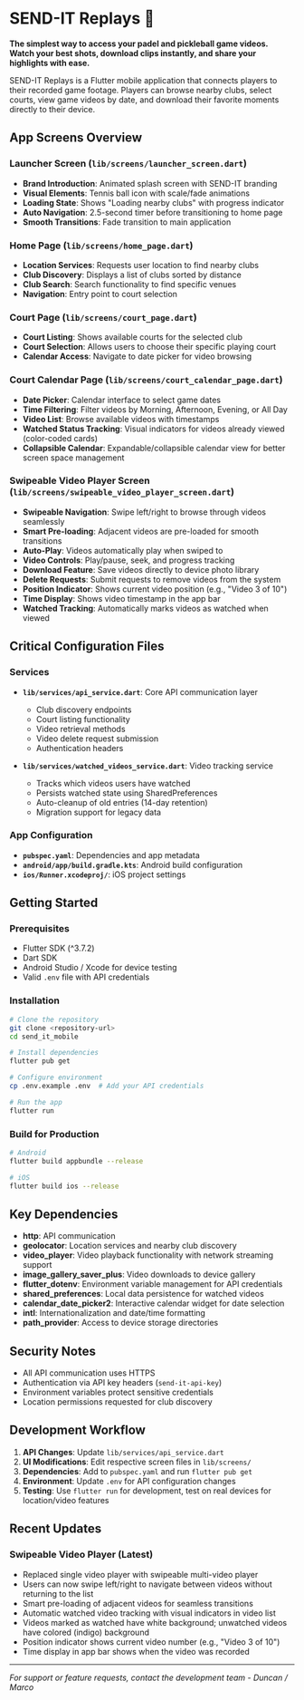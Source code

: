 # SEND-IT Replays 🎾

**The simplest way to access your padel and pickleball game videos. Watch your best shots, download clips instantly, and share your highlights with ease.**

SEND-IT Replays is a Flutter mobile application that connects players to their recorded game footage. Players can browse nearby clubs, select courts, view game videos by date, and download their favorite moments directly to their device.

## App Screens Overview

### Launcher Screen (`lib/screens/launcher_screen.dart`)
- **Brand Introduction**: Animated splash screen with SEND-IT branding
- **Visual Elements**: Tennis ball icon with scale/fade animations
- **Loading State**: Shows "Loading nearby clubs" with progress indicator
- **Auto Navigation**: 2.5-second timer before transitioning to home page
- **Smooth Transitions**: Fade transition to main application

### Home Page (`lib/screens/home_page.dart`)
- **Location Services**: Requests user location to find nearby clubs
- **Club Discovery**: Displays a list of clubs sorted by distance
- **Club Search**: Search functionality to find specific venues
- **Navigation**: Entry point to court selection

### Court Page (`lib/screens/court_page.dart`) 
- **Court Listing**: Shows available courts for the selected club
- **Court Selection**: Allows users to choose their specific playing court
- **Calendar Access**: Navigate to date picker for video browsing

### Court Calendar Page (`lib/screens/court_calendar_page.dart`)
- **Date Picker**: Calendar interface to select game dates
- **Time Filtering**: Filter videos by Morning, Afternoon, Evening, or All Day
- **Video List**: Browse available videos with timestamps
- **Watched Status Tracking**: Visual indicators for videos already viewed (color-coded cards)
- **Collapsible Calendar**: Expandable/collapsible calendar view for better screen space management

### Swipeable Video Player Screen (`lib/screens/swipeable_video_player_screen.dart`)
- **Swipeable Navigation**: Swipe left/right to browse through videos seamlessly
- **Smart Pre-loading**: Adjacent videos are pre-loaded for smooth transitions
- **Auto-Play**: Videos automatically play when swiped to
- **Video Controls**: Play/pause, seek, and progress tracking
- **Download Feature**: Save videos directly to device photo library
- **Delete Requests**: Submit requests to remove videos from the system
- **Position Indicator**: Shows current video position (e.g., "Video 3 of 10")
- **Time Display**: Shows video timestamp in the app bar
- **Watched Tracking**: Automatically marks videos as watched when viewed

## Critical Configuration Files

### Services
- **`lib/services/api_service.dart`**: Core API communication layer
  - Club discovery endpoints
  - Court listing functionality
  - Video retrieval methods
  - Video delete request submission
  - Authentication headers

- **`lib/services/watched_videos_service.dart`**: Video tracking service
  - Tracks which videos users have watched
  - Persists watched state using SharedPreferences
  - Auto-cleanup of old entries (14-day retention)
  - Migration support for legacy data

### App Configuration
- **`pubspec.yaml`**: Dependencies and app metadata
- **`android/app/build.gradle.kts`**: Android build configuration
- **`ios/Runner.xcodeproj/`**: iOS project settings

## Getting Started

### Prerequisites
- Flutter SDK (^3.7.2)
- Dart SDK
- Android Studio / Xcode for device testing
- Valid `.env` file with API credentials

### Installation
```bash
# Clone the repository
git clone <repository-url>
cd send_it_mobile

# Install dependencies
flutter pub get

# Configure environment
cp .env.example .env  # Add your API credentials

# Run the app
flutter run
```

### Build for Production
```bash
# Android
flutter build appbundle --release

# iOS  
flutter build ios --release
```

## Key Dependencies

- **http**: API communication
- **geolocator**: Location services and nearby club discovery
- **video_player**: Video playback functionality with network streaming support
- **image_gallery_saver_plus**: Video downloads to device gallery
- **flutter_dotenv**: Environment variable management for API credentials
- **shared_preferences**: Local data persistence for watched videos
- **calendar_date_picker2**: Interactive calendar widget for date selection
- **intl**: Internationalization and date/time formatting
- **path_provider**: Access to device storage directories

## Security Notes

- All API communication uses HTTPS
- Authentication via API key headers (`send-it-api-key`)
- Environment variables protect sensitive credentials
- Location permissions requested for club discovery

## Development Workflow

1. **API Changes**: Update `lib/services/api_service.dart`
2. **UI Modifications**: Edit respective screen files in `lib/screens/`
3. **Dependencies**: Add to `pubspec.yaml` and run `flutter pub get`
4. **Environment**: Update `.env` for API configuration changes
5. **Testing**: Use `flutter run` for development, test on real devices for location/video features

## Recent Updates

### Swipeable Video Player (Latest)
- Replaced single video player with swipeable multi-video player
- Users can now swipe left/right to navigate between videos without returning to the list
- Smart pre-loading of adjacent videos for seamless transitions
- Automatic watched video tracking with visual indicators in video list
- Videos marked as watched have white background; unwatched videos have colored (indigo) background
- Position indicator shows current video number (e.g., "Video 3 of 10")
- Time display in app bar shows when the video was recorded

---

*For support or feature requests, contact the development team - Duncan / Marco*